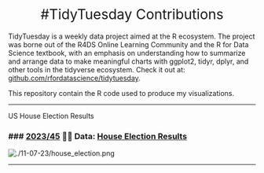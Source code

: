 <h1 style="font-weight:normal" align="center">
  &nbsp;#TidyTuesday Contributions&nbsp;
</h1>


TidyTuesday is a weekly data project aimed at the R ecosystem. The project was borne out of the R4DS Online Learning Community and the R for Data Science textbook, with an emphasis on understanding how to summarize and arrange data to make meaningful charts with ggplot2, tidyr, dplyr, and other tools in the tidyverse ecosystem. Check it out at: [github.com/rfordatascience/tidytuesday](https://github.com/rfordatascience/tidytuesday/blob/master/README.md). 

This repository contain the R code used to produce my visualizations.

***
US House Election Results

### ### [2023/45](https://github.com/ZahlenZ/tidytuesday/tree/main/11-07-23) 🙋‍♀️ Data: [House Election Results](https://github.com/rfordatascience/tidytuesday/blob/master/data/2023/2023-11-07/readme.md)

![./11-07-23/house_election.png](https://raw.githubusercontent.com/Z3tt/TidyTuesday/main/plots/2022_36/2022_36_LEGO_bricks_sd.png)

***
